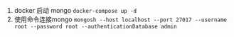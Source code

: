 
1. docker 启动 mongo `docker-compose up -d`
2. 使用命令连接mongo `mongosh --host localhost --port 27017 --username root --password root --authenticationDatabase admin`